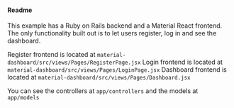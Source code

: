 #### Readme

This example has a Ruby on Rails backend and a Material React frontend. The only functionality built out is to let users register, log in and see the dashboard. 

Register frontend is located at `material-dashboard/src/views/Pages/RegisterPage.jsx`
Login frontend is located at `material-dashboard/src/views/Pages/LoginPage.jsx`
Dashboard frontend is located at `material-dashboard/src/views/Pages/Dashboard.jsx`

You can see the controllers at `app/controllers` and the models at `app/models`
